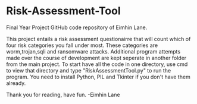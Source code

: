 # Risk-Assessment-Tool
Final Year Project GitHub code repository of Eimhin Lane.

This project entails a risk assessment questionairre that will count which of four risk categories you fall under most.
These categories are worm,trojan,sqli and ransomware attacks.
Additional program attempts made over the course of development are kept seperate in another folder from the main project.
To start have all the code in one directory, use cmd to view that directory and type "RiskAssessmentTool.py" to run the program.
You need to install Python, PIL and Tkinter if you don't have them already.

Thank you for reading, have fun.
-Eimhin Lane

